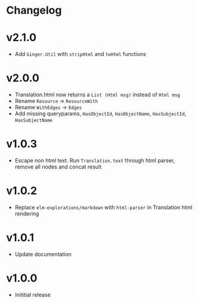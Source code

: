 # Changelog

# v2.1.0
* Add `Ginger.Util` with `stripHtml` and `toHtml` functions

# v2.0.0
* Translation.html now returns a `List (Html msg)` instead of `Html msg`
* Rename `Resource` -> `ResourceWith`
* Rename `WithEdges` -> `Edges`
* Add missing queryparams, `HasObjectId`, `HasObjectName`, `HasSubjectId`, `HasSubjectName`

# v1.0.3
* Escape non html text.
Run `Translation.text` through html parser, remove all nodes and concat result

# v1.0.2
* Replace `elm-explorations/markdown` with `html-parser` in Translation html rendering

# v1.0.1
* Update documentation

# v1.0.0
* Inititial release

